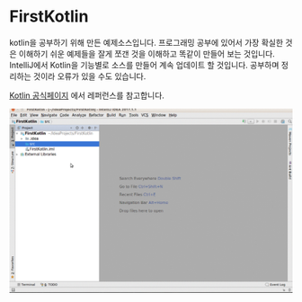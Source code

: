 # FirstKotlin
kotlin을 공부하기 위해 만든 예제소스입니다. 프로그래밍 공부에 있어서 가장 확실한 것은
이해하기 쉬운 예제들을 잘게 쪼갠 것을 이해하고 똑같이 만들어 보는 것입니다. IntelliJ에서 Kotlin을 기능별로 소스를 만들어 계속 업데이트 할 것입니다.
공부하며 정리하는 것이라 오류가 있을 수도 있습니다.

[Kotlin 공식페이지](https://kotlinlang.org/)
에서 레퍼런스를 참고합니다.

![](doc/first.gif)
